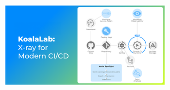 ![Koalalab-banner](https://github.com/koalalab-inc/.github/blob/main/assets/imgs/banner.png?raw=true)
